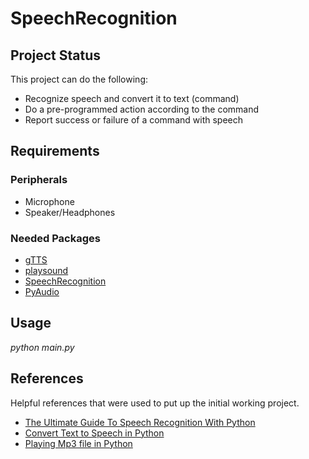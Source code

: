 # SpeechRecognition

<h2>Project Status</h2>
<p>This project can do the following:</p>
<ul>
    <li>Recognize speech and convert it to text (command)</li>
    <li>Do a pre-programmed action according to the command</li>
    <li>Report success or failure of a command with speech</li>
</ul>

<h2>Requirements</h2>
<h3>Peripherals</h3>
<ul>
<li>Microphone</li>
<li>Speaker/Headphones</li>
</ul>

<h3>Needed Packages</h3>
<ul>
<li><a target="_blank" href="https://pypi.org/project/gTTS/">gTTS</a></li>
<li><a target="_blank" href="https://pypi.org/project/playsound/">playsound</a></li>
<li><a target="_blank" href="https://pypi.org/project/SpeechRecognition/">SpeechRecognition</a></li>
<li><a target="_blank" href="https://pypi.org/project/PyAudio/">PyAudio</a></li>
</ul>

<h2>Usage</h2>
<p><em>python main.py</em></p>

<h2>References</h2>
<p>Helpful references that were used to put up the initial working project.</p>

<ul>
    <li><a target="_blank" href="https://realpython.com/python-speech-recognition/#installing-speechrecognition">The Ultimate Guide To Speech Recognition With Python</a></li>
    <li><a target="_blank" href="https://www.geeksforgeeks.org/convert-text-speech-python/">Convert Text to Speech in Python</a></li>
    <li><a target="_blank" href="https://stackoverflow.com/questions/39818922/errno-13-permission-denied-file-mp3-python">Playing Mp3 file in Python</a></li>
</ul>
